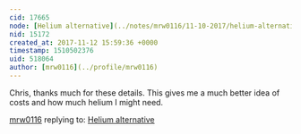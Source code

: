 ```yaml
---
cid: 17665
node: [Helium alternative](../notes/mrw0116/11-10-2017/helium-alternative)
nid: 15172
created_at: 2017-11-12 15:59:36 +0000
timestamp: 1510502376
uid: 518064
author: [mrw0116](../profile/mrw0116)
---
```


Chris, thanks much for these details. This gives me a much better idea of costs and how much helium I might need. 

[mrw0116](../profile/mrw0116) replying to: [Helium alternative](../notes/mrw0116/11-10-2017/helium-alternative)


